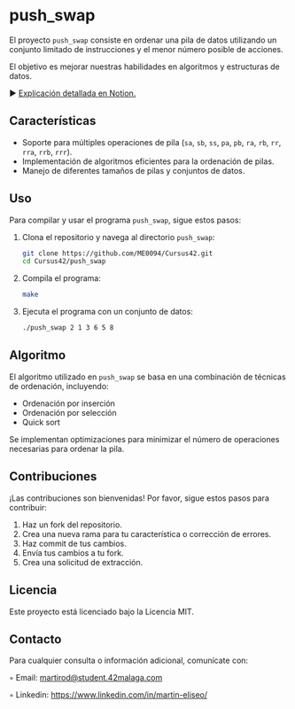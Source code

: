 # push_swap
El proyecto `push_swap` consiste en ordenar una pila de datos utilizando un conjunto limitado de instrucciones y el menor número posible de acciones.

El objetivo es mejorar nuestras habilidades en algoritmos y estructuras de datos.

► [Explicación detallada en Notion.](https://www.notion.so/push_swap-88358e73b0244bcb8de473879c5da05a)

## Características
- Soporte para múltiples operaciones de pila (`sa`, `sb`, `ss`, `pa`, `pb`, `ra`, `rb`, `rr`, `rra`, `rrb`, `rrr`).
- Implementación de algoritmos eficientes para la ordenación de pilas.
- Manejo de diferentes tamaños de pilas y conjuntos de datos.

## Uso
Para compilar y usar el programa `push_swap`, sigue estos pasos:

1. Clona el repositorio y navega al directorio `push_swap`:
    ```bash
    git clone https://github.com/ME0094/Cursus42.git
    cd Cursus42/push_swap
    ```

2. Compila el programa:
    ```bash
    make
    ```

3. Ejecuta el programa con un conjunto de datos:
    ```bash
    ./push_swap 2 1 3 6 5 8
    ```

## Algoritmo
El algoritmo utilizado en `push_swap` se basa en una combinación de técnicas de ordenación, incluyendo:
- Ordenación por inserción
- Ordenación por selección
- Quick sort

Se implementan optimizaciones para minimizar el número de operaciones necesarias para ordenar la pila.

## Contribuciones
¡Las contribuciones son bienvenidas! Por favor, sigue estos pasos para contribuir:

1. Haz un fork del repositorio.
2. Crea una nueva rama para tu característica o corrección de errores.
3. Haz commit de tus cambios.
4. Envía tus cambios a tu fork.
5. Crea una solicitud de extracción.

## Licencia
Este proyecto está licenciado bajo la Licencia MIT.

## Contacto
Para cualquier consulta o información adicional, comunícate con:

◦ Email: martirod@student.42malaga.com

◦ Linkedin: https://www.linkedin.com/in/martin-eliseo/
